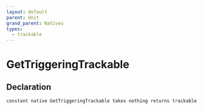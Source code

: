 ```yaml
---
layout: default
parent: Unit
grand_parent: Natives
types:
  - trackable
---
```


# GetTriggeringTrackable

## Declaration

```
constant native GetTriggeringTrackable takes nothing returns trackable
```